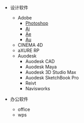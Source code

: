 - 设计软件
   - Adobe
      - [Photoshop](Adobe/photoshop.md)
      - [Ai](Adobe/photoshop.md)
      - [Ae](Adobe/photoshop.md)
      - [Au](Adobe/photoshop.md)
   - CINEMA 4D   
   - aXURE RP
   - Auodesk
      - Auodesk CAD
      - Auodesk Maya
      - Auodesk 3D Studio Max
      - Auodesk SketchBook Pro
      - Reivt
      - Navisworks      
      
- 办公软件
   - office
   - wps

